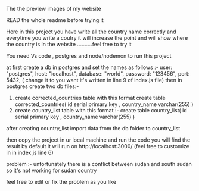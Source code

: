 The the preview images of my website

READ the whole readme before trying it

Here in this project you have write all the  country name correctly and everytime you write a coutry it will increase the point and will show where the country is in the website ..........feel free to try it


You need Vs code , postgres and node/nodemon to run this project

at first create a db in postgres and set the names as follows :- user: "postgres", host: "localhost", database: "world", password: "123456", port: 5432,  ( change it to you want it's written in line 9 of index.js file)
then in postgres create two db files:- 
1. create corrected_countries table with this format
create table  corrected_countries(
id  serial primary key ,
country_name varchar(255)
)
2. create country_list table with this format :- 
create table country_list(
id  serial primary key ,
country_name varchar(255)
) 

after creating country_list import data from the db folder to country_list 

then
copy the project in ur local machine and run the code you will find the result
by default it will run on http://localhost:3000/ (feel free to customize in in index.js line 6)


problem :- unfortunately there is a conflict between sudan and south sudan so it's not working for sudan country

feel free to edit or fix the problem as you like



